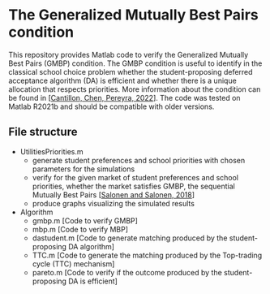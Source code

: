 # The Generalized Mutually Best Pairs condition

 This repository provides Matlab code to verify the Generalized Mutually Best Pairs (GMBP) condition. The GMBP condition is useful to identify in the classical school choice problem whether the student-proposing deferred acceptance algorithm (DA) is efficient and whether there is a unique allocation that respects priorities. More information about the condition can be found in \[[Cantillon, Chen, Pereyra, 2022](https://arxiv.org/abs/2212.02881)\]. The code was tested on Matlab R2021b and should be compatible with older versions.

 ## File structure
 * UtilitiesPriorities.m
    + generate student preferences and school priorities with chosen parameters for the simulations
    + verify for the given market of student preferences and school priorities, whether the market satisfies GMBP, the sequential Mutually Best Pairs \[[Salonen and Salonen, 2018](https://www.sciencedirect.com/science/article/pii/S016548961730001X)\]
    + produce graphs visualizing the simulated results
* Algorithm
  + gmbp.m \[Code to verify GMBP\]
  + mbp.m  \[Code to verify MBP\]
  + dastudent.m  \[Code to generate matching produced by the student-proposing DA algorithm\]
  + TTC.m \[Code to generate the matching produced by the Top-trading cycle (TTC) mechanism\]
  + pareto.m \[Code to verify if the outcome produced by the student-proposing DA is efficient\]
